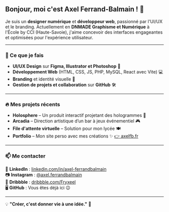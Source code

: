## Bonjour, moi c'est Axel Ferrand-Balmain ! 👋

Je suis un **designer numérique** et **développeur web**, passionné par l'UI/UX et le branding. Actuellement en **DNMADE Graphisme et Numérique** à l'École by CCI (Haute-Savoie), j'aime concevoir des interfaces engageantes et optimisées pour l'expérience utilisateur.

---

### 🚀 Ce que je fais
- **UI/UX Design** sur **Figma, Illustrator et Photoshop** 🎨
- **Développement Web** (HTML, CSS, JS, PHP, MySQL, React avec Vite) 💻
- **Branding** et identité visuelle 🎨
- **Gestion de projets et collaboration** sur **GitHub** 🛠️

---

### 🔥 Mes projets récents
- **Holosphere** – Un produit interactif projetant des hologrammes 📡
- **Arcadia** – Direction artistique d’un bar à jeux événementiel 🎮
- **File d'attente virtuelle** – Solution pour mon lycée 🍽️
- **Portfolio** – Mon site perso avec mes créations ✨ [👉 axelfb.fr](https://axelfb.fr)

---

### 📫 Me contacter
💼 **LinkedIn** : [linkedin.com/in/axel-ferrandbalmain](https://www.linkedin.com/in/axel-ferrandbalmain/)  
📷 **Instagram** : [@axel.ferrandbalmain](https://www.instagram.com/axel.ferrandbalmain)  
🎨 **Dribbble** : [dribbble.com/Fryxeel](https://dribbble.com/Fryxeel)  
🖥️ **GitHub** : Vous êtes déjà ici 😉

---

💡 **"Créer, c'est donner vie à une idée."** 🚀
